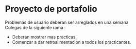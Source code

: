 # Proyecto de portafolio

Problemas de usuario deberan ser arreglados en una semana   
Colegas de la siguiente rama :
-   Deberan mostrar mas practicas.
-   Comenzar a dar retroalimentación a  todos los practicantes.